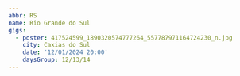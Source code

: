 ```yaml
---
abbr: RS
name: Rio Grande do Sul
gigs:
  - poster: 417524599_1890320574777264_557787971164724230_n.jpg
    city: Caxias do Sul
    date: '12/01/2024 20:00'
    daysGroup: 12/13/14
---
```


